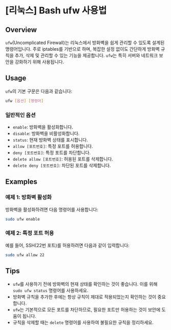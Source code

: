 # [리눅스] Bash ufw 사용법

## Overview
`ufw`(Uncomplicated Firewall)는 리눅스에서 방화벽을 쉽게 관리할 수 있도록 설계된 명령어입니다. 주로 iptables를 기반으로 하며, 복잡한 설정 없이도 간단하게 방화벽 규칙을 추가, 삭제 및 관리할 수 있는 기능을 제공합니다. `ufw`는 특히 서버와 네트워크 보안을 강화하기 위해 사용됩니다.

## Usage
`ufw`의 기본 구문은 다음과 같습니다:

```bash
ufw [옵션] [명령어]
```

### 일반적인 옵션
- `enable`: 방화벽을 활성화합니다.
- `disable`: 방화벽을 비활성화합니다.
- `status`: 현재 방화벽 상태를 표시합니다.
- `allow [포트번호]`: 특정 포트를 허용합니다.
- `deny [포트번호]`: 특정 포트를 차단합니다.
- `delete allow [포트번호]`: 허용된 포트를 삭제합니다.
- `delete deny [포트번호]`: 차단된 포트를 삭제합니다.

## Examples
### 예제 1: 방화벽 활성화
방화벽을 활성화하려면 다음 명령어를 사용합니다:

```bash
sudo ufw enable
```

### 예제 2: 특정 포트 허용
예를 들어, SSH(22번 포트)를 허용하려면 다음과 같이 입력합니다:

```bash
sudo ufw allow 22
```

## Tips
- `ufw`를 사용하기 전에 방화벽의 현재 상태를 확인하는 것이 좋습니다. 이를 위해 `sudo ufw status` 명령어를 사용하세요.
- 방화벽 규칙을 추가한 후에는 항상 규칙이 제대로 적용되었는지 확인하는 것이 중요합니다.
- `ufw`는 기본적으로 모든 포트를 차단하므로, 필요한 포트만 허용하는 것이 보안에 도움이 됩니다.
- 규칙을 삭제할 때는 `delete` 명령어를 사용하여 불필요한 규칙을 정리하세요.